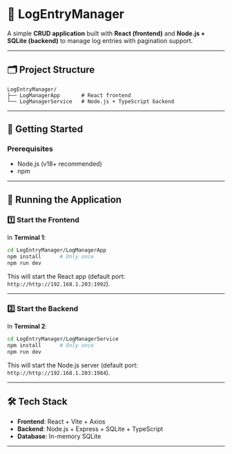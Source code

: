 # 📘 LogEntryManager

A simple **CRUD application** built with **React (frontend)** and **Node.js + SQLite (backend)** to manage log entries with pagination support.

---

## 🗂 Project Structure

```
LogEntryManager/
├── LogManagerApp       # React frontend
└── LogManagerService   # Node.js + TypeScript backend
```

---

## 🚀 Getting Started

### Prerequisites

- Node.js (v18+ recommended)
- npm

---

## 🧩 Running the Application

### 1️⃣ Start the Frontend

In **Terminal 1**:

```bash
cd LogEntryManager/LogManagerApp
npm install      # Only once
npm run dev
```

This will start the React app (default port: `http://http://192.168.1.203:1992`).

---

### 2️⃣ Start the Backend

In **Terminal 2**:

```bash
cd LogEntryManager/LogManagerService
npm install      # Only once
npm run dev
```

This will start the Node.js server (default port: `http://http://192.168.1.203:1984`).

---



## 🛠 Tech Stack

- **Frontend**: React + Vite + Axios
- **Backend**: Node.js + Express + SQLite + TypeScript
- **Database**: In-memory SQLite

---
